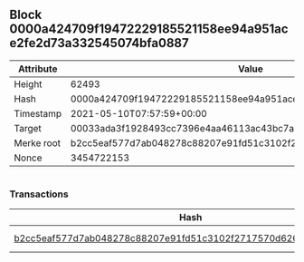 ## Block 0000a424709f19472229185521158ee94a951ace2fe2d73a332545074bfa0887

Attribute | Value
--- | ---
Height | 62493
Hash | 0000a424709f19472229185521158ee94a951ace2fe2d73a332545074bfa0887
Timestamp | 2021-05-10T07:57:59+00:00
Target | 00033ada3f1928493cc7396e4aa46113ac43bc7ac52aab5d08e3934913716f64
Merke root | b2cc5eaf577d7ab048278c88207e91fd51c3102f2717570d626ffeb063363c88
Nonce | 3454722153

```

```

### Transactions

Hash | Amount
--- | ---
[b2cc5eaf577d7ab048278c88207e91fd51c3102f2717570d626ffeb063363c88](b2cc5eaf577d7ab048278c88207e91fd51c3102f2717570d626ffeb063363c88.md) | 10.00000000 SKEPTI 
